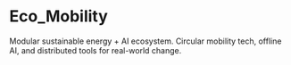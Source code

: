 # Eco_Mobility
Modular sustainable energy + AI ecosystem. Circular mobility tech, offline AI, and distributed tools for real-world change.
